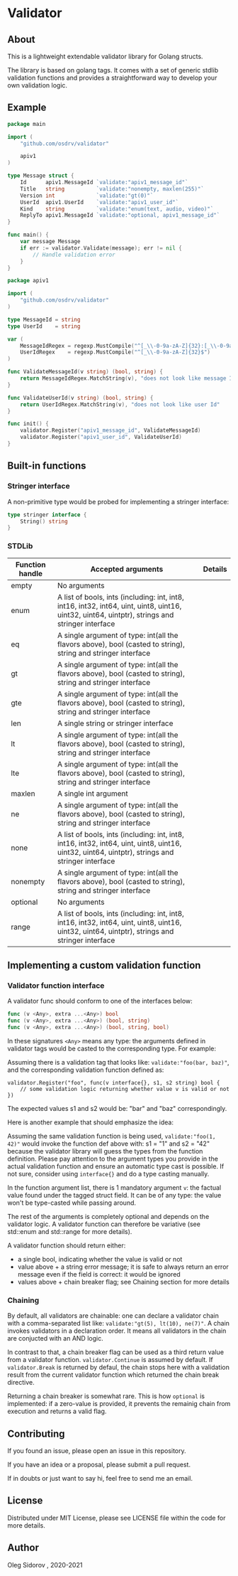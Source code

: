 # Validator

## About

This is a lightweight extendable validator library for Golang structs.

The library is based on golang tags. It comes with a set of generic stdlib
validation functions and provides a straightforward way to develop your own
validation logic.

## Example

```go
package main

import (
    "github.com/osdrv/validator"

    apiv1
)

type Message struct {
    Id      apiv1.MessageId `validate:"apiv1_message_id"`
    Title   string          `validate:"nonempty, maxlen(255)"`
    Version int             `validate:"gt(0)"`
    UserId  apiv1.UserId    `validate:"apiv1_user_id"`
    Kind    string          `validate:"enum(text, audio, video)"`
    ReplyTo apiv1.MessageId `validate:"optional, apiv1_message_id"`
}

func main() {
    var message Message
    if err := validator.Validate(message); err != nil {
        // Handle validation error
    }
}
```

```go
package apiv1

import (
    "github.com/osdrv/validator"
)

type MessageId = string
type UserId    = string

var (
    MessageIdRegex = regexp.MustCompile("^[_\\-0-9a-zA-Z]{32}:[_\\-0-9a-zA-Z]{31}$")
    UserIdRegex    = regexp.MustCompile("^[_\\-0-9a-zA-Z]{32}$")
)

func ValidateMessageId(v string) (bool, string) {
	return MessageIdRegex.MatchString(v), "does not look like message Id"
}

func ValidateUserId(v string) (bool, string) {
	return UserIdRegex.MatchString(v), "does not look like user Id"
}

func init() {
	validator.Register("apiv1_message_id", ValidateMessageId)
	validator.Register("apiv1_user_id", ValidateUserId)
}

```

## Built-in functions

### Stringer interface

A non-primitive type would be probed for implementing a stringer interface:

```go
type stringer interface {
    String() string
}
```

### STDLib

| Function handle | Accepted arguments | Details |
| --------------- | ------------------ | ------- |
| empty           | No arguments
| enum            | A list of bools, ints (including: int, int8, int16, int32, int64, uint, uint8, uint16, uint32, uint64, uintptr), strings and stringer interface| |
| eq              | A single argument of type: int(all the flavors above), bool (casted to string), string and stringer interface | |
| gt              | A single argument of type: int(all the flavors above), bool (casted to string), string and stringer interface | |
| gte             | A single argument of type: int(all the flavors above), bool (casted to string), string and stringer interface | |
| len             | A single string or stringer interface | |
| lt              | A single argument of type: int(all the flavors above), bool (casted to string), string and stringer interface | |
| lte             | A single argument of type: int(all the flavors above), bool (casted to string), string and stringer interface | |
| maxlen          | A single int argument | |
| ne              | A single argument of type: int(all the flavors above), bool (casted to string), string and stringer interface | |
| none            | A list of bools, ints (including: int, int8, int16, int32, int64, uint, uint8, uint16, uint32, uint64, uintptr), strings and stringer interface| |
| nonempty        | A single argument of type: int(all the flavors above), bool (casted to string), string and stringer interface
| optional        | No arguments
| range           | A list of bools, ints (including: int, int8, int16, int32, int64, uint, uint8, uint16, uint32, uint64, uintptr), strings and stringer interface| |

## Implementing a custom validation function

### Validator function interface

A validator func should conform to one of the interfaces below:

```go
func (v <Any>, extra ...<Any>) bool
func (v <Any>, extra ...<Any>) (bool, string)
func (v <Any>, extra ...<Any>) (bool, string, bool)
```

In these signatures `<Any>` means any type: the arguments defined in validator
tags would be casted to the corresponding type. For example:

Assuming there is a validation tag that looks like: `validate:"foo(bar, baz)"`,
and the corresponding validation function defined as:
```
validator.Register("foo", func(v interface{}, s1, s2 string) bool {
    // some validation logic returning whether value v is valid or not
})
```

The expected values s1 and s2 would be: "bar" and "baz" correspondingly.

Here is another example that should emphasize the idea:

Assuming the same validation function is being used, `validate:"foo(1, 42)"`
would invoke the function def above with: s1 = "1" and s2 = "42" because the
validator library will guess the types from the function definition. Please pay
attention to the argument types you provide in the actual validation function
and ensure an automatic type cast is possible. If not sure, consider using
`interface{}` and do a type casting manually.

In the function argument list, there is 1 mandatory argument `v`: the factual
value found under the tagged struct field. It can be of any type: the value
won't be type-casted while passing around.

The rest of the arguments is completely optional and depends on the validator
logic. A validator function can therefore be variative (see std::enum and
std::range for more details).

A validator function should return either:
* a single bool, indicating whether the value is valid or not
* value above + a string error message; it is safe to always return an error
  message even if the field is correct: it would be ignored
* values above + chain breaker flag; see Chaining section for more details

### Chaining

By default, all validators are chainable: one can declare a validator chain with
a comma-separated list like: `validate:"gt(5), lt(10), ne(7)"`. A chain invokes
validators in a declaration order. It means all validators in the chain are
conjucted with an AND logic.

In contrast to that, a chain breaker flag can be used as a third return value
from a validator function. `validator.Continue` is assumed by default. If
`validator.Break` is returned by defaul, the chain stops here with a validation
result from the current validator function which returned the chain break
directive.

Returning a chain breaker is somewhat rare. This is how `optional` is
implemented: if a zero-value is provided, it prevents the remainig chain from
execution and returns a valid flag.

## Contributing

If you found an issue, please open an issue in this repository.

If you have an idea or a proposal, please submit a pull request.

If in doubts or just want to say hi, feel free to send me an email.

## License

Distributed under MIT License, please see LICENSE file within the code for more details.

## Author

Oleg Sidorov <me at whitebox.io>, 2020-2021
